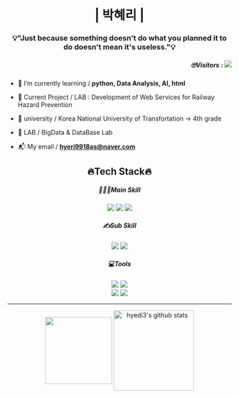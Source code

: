 <h1 align="center">| 박혜리 |</h1>
<h3 align="center">💡"Just because something doesn't do what you planned it to do doesn't mean it's useless."💡</h3>

<h5 align="right"> 🙄Visitors : <a href="https://hits.seeyoufarm.com"><img src="https://hits.seeyoufarm.com/api/count/incr/badge.svg?url=https%3A%2F%2Fgithub.com%2Fhyeri9918as&count_bg=%236CE09A&title_bg=%23555555&icon=&icon_color=%23E7E7E7&title=View&edge_flat=false"/></a></h5>

- 📖 I’m currently learning  / **python, Data Analysis, AI, html**

- 📑 Current Project / LAB : Development of Web Services for Railway Hazard Prevention

- 🏫 university / Korea National University of Transfortation → 4th grade

- 💼 LAB / BigData & DataBase Lab

- 📬 My email / **hyeri9918as@naver.com**

<h2 align="center">🔥Tech Stack🔥</h2>

<h5 align="center"> 👩🏻‍💻Main Skill </h5>
<p align="center">

<img src="https://img.shields.io/badge/HTML-E34F26?style=flat&logo=HTML5&logoColor=black"/>
<img src="https://img.shields.io/badge/CSS-1572B6?style=flat&logo=CSS3&logoColor=black"/>
<img src="https://img.shields.io/badge/Python-3776AB?style=flat&logo=Python&logoColor=white"/>
<br/>

</p>

<h5 align="center"> ✍Sub Skill </h5>
<p align="center">

<img src="https://img.shields.io/badge/JavaScript-F7DF1E?style=flat&logo=JavaScript&logoColor=black"/>
<img src="https://img.shields.io/badge/Android-3DDC84?style=flat&logo=Android&logoColor=black"/>

</p>

<h5 align="center"> 💻Tools </h5>
<p align="center">

<img src="https://img.shields.io/badge/VSCode-007ACC?style=flat&logo=Visual Studio Code&logoColor=white"/>
<img src="https://img.shields.io/badge/GitHub-181717?style=flat&logo=GitHub&logoColor=white"/>
<br/>

<img src="https://img.shields.io/badge/Jupyter-F37626?style=flat&logo=Jupyter&logoColor=white"/>
<img src="https://img.shields.io/badge/Android Studio-3DDC84?style=flat&logo=Android Studio&logoColor=black"/>
<br/>

</p>
<hr>

<div align=center>

<a href="https://github.com/hyeri9918as"><img align="center" style="height:150px" src="https://github-readme-stats.vercel.app/api/top-langs/?username=hyeri9918as&layout=compact&theme=github_dark&hide_border=true" /></a> 
<a href="https://github.com/hyeri9918as"><img align="center" style="height:180px" src="https://github-readme-stats.vercel.app/api?username=hyeri9918as&show_icons=true&include_all_commits=true&theme=github_dark&hide_border=true" alt="hyedi3's github stats" /></a>

</div>
